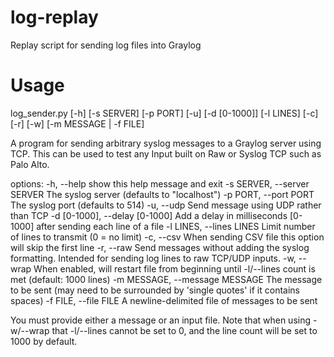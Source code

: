 # log-replay
Replay script for sending log files into Graylog

# Usage

log_sender.py [-h] [-s SERVER] [-p PORT] [-u] [-d [0-1000]] [-l LINES] [-c] [-r] [-w] [-m MESSAGE | -f FILE]

A program for sending arbitrary syslog messages to a Graylog server using TCP. This can be used to test any Input built on Raw or Syslog TCP such as Palo Alto.

options:
  -h, --help            show this help message and exit
  -s SERVER, --server SERVER
                        The syslog server (defaults to "localhost")
  -p PORT, --port PORT  The syslog port (defaults to 514)
  -u, --udp             Send message using UDP rather than TCP
  -d [0-1000], --delay [0-1000]
                        Add a delay in milliseconds [0-1000] after sending each line of a file
  -l LINES, --lines LINES
                        Limit number of lines to transmit (0 = no limit)
  -c, --csv             When sending CSV file this option will skip the first line
  -r, --raw             Send messages without adding the syslog formatting. Intended for sending log lines to raw TCP/UDP inputs.
  -w, --wrap            When enabled, will restart file from beginning until -l/--lines count is met (default: 1000 lines)
  -m MESSAGE, --message MESSAGE
                        The message to be sent (may need to be surrounded by 'single quotes' if it contains spaces)
  -f FILE, --file FILE  A newline-delimited file of messages to be sent

You must provide either a message or an input file. Note that when using -w/--wrap that -l/--lines cannot be set to 0, and the line count will be set to 1000 by
default.
